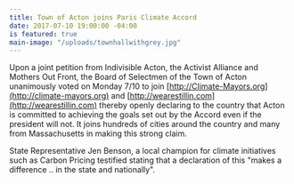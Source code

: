 ```yaml
---
title: Town of Acton joins Paris Climate Accord
date: 2017-07-10 19:00:00 -04:00
is featured: true
main-image: "/uploads/townhallwithgrey.jpg"
---
```


Upon a joint petition from Indivisible Acton, the Activist Alliance and Mothers Out Front, the Board of Selectmen of the Town of Acton unanimously voted on Monday 7/10 to join [http://Climate-Mayors.org](http://climate-mayors.org) and [http://wearestillin.com](http://wearestillin.com) thereby openly declaring to the country that Acton is committed to achieving the goals set out by the Accord even if the president will not. It joins hundreds of cities around the country and many from Massachusetts in making this strong claim. 

State Representative Jen Benson, a local champion for climate initiatives such as Carbon Pricing testified stating that a declaration of this "makes a difference .. in the state and nationally".
